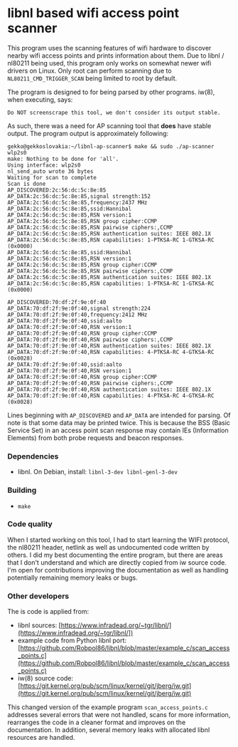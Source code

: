 # libnl based wifi access point scanner

This program uses the scanning features of wifi hardware to discover nearby wifi access points and prints information about them. Due to libnl / nl80211 being used, this program only works on somewhat newer wifi drivers on Linux. Only root can perform scanning due to `NL80211_CMD_TRIGGER_SCAN` being limited to root by default.

The program is designed to for being parsed by other programs. iw(8), when executing, says:

```
Do NOT screenscrape this tool, we don't consider its output stable.
```

As such, there was a need for AP scanning tool that **does** have stable output. The program output is approximately following:

```
gekko@gekkoslovakia:~/libnl-ap-scanner$ make && sudo ./ap-scanner wlp2s0
make: Nothing to be done for 'all'.
Using interface: wlp2s0
nl_send_auto wrote 36 bytes
Waiting for scan to complete
Scan is done
AP_DISCOVERED:2c:56:dc:5c:8e:85
AP_DATA:2c:56:dc:5c:8e:85,signal strength:152
AP_DATA:2c:56:dc:5c:8e:85,frequency:2437 MHz
AP_DATA:2c:56:dc:5c:8e:85,ssid:Hannibal
AP_DATA:2c:56:dc:5c:8e:85,RSN version:1
AP_DATA:2c:56:dc:5c:8e:85,RSN group cipher:CCMP
AP_DATA:2c:56:dc:5c:8e:85,RSN pairwise ciphers:,CCMP
AP_DATA:2c:56:dc:5c:8e:85,RSN authentication suites: IEEE 802.1X
AP_DATA:2c:56:dc:5c:8e:85,RSN capabilities: 1-PTKSA-RC 1-GTKSA-RC (0x0000)
AP_DATA:2c:56:dc:5c:8e:85,ssid:Hannibal
AP_DATA:2c:56:dc:5c:8e:85,RSN version:1
AP_DATA:2c:56:dc:5c:8e:85,RSN group cipher:CCMP
AP_DATA:2c:56:dc:5c:8e:85,RSN pairwise ciphers:,CCMP
AP_DATA:2c:56:dc:5c:8e:85,RSN authentication suites: IEEE 802.1X
AP_DATA:2c:56:dc:5c:8e:85,RSN capabilities: 1-PTKSA-RC 1-GTKSA-RC (0x0000)

AP_DISCOVERED:70:df:2f:9e:0f:40
AP_DATA:70:df:2f:9e:0f:40,signal strength:224
AP_DATA:70:df:2f:9e:0f:40,frequency:2412 MHz
AP_DATA:70:df:2f:9e:0f:40,ssid:aalto
AP_DATA:70:df:2f:9e:0f:40,RSN version:1
AP_DATA:70:df:2f:9e:0f:40,RSN group cipher:CCMP
AP_DATA:70:df:2f:9e:0f:40,RSN pairwise ciphers:,CCMP
AP_DATA:70:df:2f:9e:0f:40,RSN authentication suites: IEEE 802.1X
AP_DATA:70:df:2f:9e:0f:40,RSN capabilities: 4-PTKSA-RC 4-GTKSA-RC (0x0028)
AP_DATA:70:df:2f:9e:0f:40,ssid:aalto
AP_DATA:70:df:2f:9e:0f:40,RSN version:1
AP_DATA:70:df:2f:9e:0f:40,RSN group cipher:CCMP
AP_DATA:70:df:2f:9e:0f:40,RSN pairwise ciphers:,CCMP
AP_DATA:70:df:2f:9e:0f:40,RSN authentication suites: IEEE 802.1X
AP_DATA:70:df:2f:9e:0f:40,RSN capabilities: 4-PTKSA-RC 4-GTKSA-RC (0x0028)
```

Lines beginning with `AP_DISCOVERED` and `AP_DATA` are intended for parsing. Of note is that some data may be printed twice. This is because the BSS (Basic Service Set) in an access point scan response may contain IEs (Information Elements) from both probe requests and beacon responses.

### Dependencies

* libnl. On Debian, install: `libnl-3-dev libnl-genl-3-dev`

### Building

* `make`

### Code quality

When I started working on this tool, I had to start learning the WIFI protocol, the nl80211 header, netlink as well as undocumented code written by others. I did my best documenting the entire program, but there are areas that I don't understand and which are directly copied from iw source code. I'm open for contributions improving the documentation as well as handling potentially remaining memory leaks or bugs.

### Other developers

The is code is applied from:

* libnl sources: [https://www.infradead.org/~tgr/libnl/](https://www.infradead.org/~tgr/libnl/])
* example code from Python libnl port: [https://github.com/Robpol86/libnl/blob/master/example_c/scan_access_points.c](https://github.com/Robpol86/libnl/blob/master/example_c/scan_access_points.c)
* iw(8) source code: [https://git.kernel.org/pub/scm/linux/kernel/git/jberg/iw.git](https://git.kernel.org/pub/scm/linux/kernel/git/jberg/iw.git)

This changed version of the example program `scan_access_points.c` addresses several errors that were not handled, scans for more information, rearranges the code in a cleaner format and improves on the documentation. In addition, several memory leaks with allocated libnl resources are handled.

